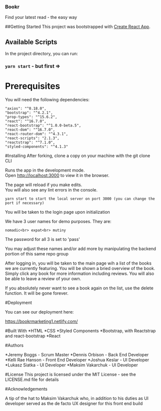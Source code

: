 ### Bookr
Find your latest read - the easy way

##Getting Started
This project was bootstrapped with [Create React App](https://github.com/facebook/create-react-app).

## Available Scripts

In the project directory, you can run:

### `yarn start` - but first =>

# Prerequisites
You will need the following dependencies:

    "axios": "^0.18.0",
    "bootstrap": "^4.2.1",
    "prop-types": "^15.6.2",
    "react": "^16.7.0",
    "react-bootstrap": "^1.0.0-beta.5",
    "react-dom": "^16.7.0",
    "react-router-dom": "^4.3.1",
    "react-scripts": "2.1.3",
    "reactstrap": "^7.1.0",
    "styled-components": "^4.1.3"


#Installing
After forking, clone a copy on your machine with the git clone <repo name> CLI

Runs the app in the development mode.<br>
Open [http://localhost:3000](http://localhost:3000) to view it in the browser.

The page will reload if you make edits.<br>
You will also see any lint errors in the console.

`yarn start to start the local server on port 3000 (you can change the port if necessary)`

You will be taken to the login page upon initialization

We have 3 user names for demo purposes. They are:

`nomadic<br>
expat<br>
mutiny`

The password for all 3 is set to 'pass'

You may adjust these names and/or add more by manipulating the backend portion of this same repo group

After logging in, you will be taken to the main page wih a list of the books we are currently featuring. You will be shown a bried overview of the book. Simply click any book for more information including reviews. You will also be able to leave a review of your own.

If you absolutely never want to see a book again on the list, use the delete function. It will be gone forever.



#Deployment

You can see our deployment here:

https://bookrmarketing1.netlify.com/

#Built With
*HTML
*CSS
*Styled Components
*Bootstrap, with Reactstrap and react-bootstrap
*React



#Authors

*Jeremy Boggs - Scrum Master
*Dennis Orbison - Back End Developer
*Kelli Rae Hanson - Front End Developer
*Joshua Keslar - UI Developer
*Lukasz Siatka - UI Developer
*Maksim Vakarchuk - UI Developer

#License
This project is licensed under the MIT License - see the LICENSE.md file for details

#Acknowledgements

A tip of the hat to Maksim Vakarchuk who, in addition to his duties as UI developer served as the de facto UX designer for this front end build